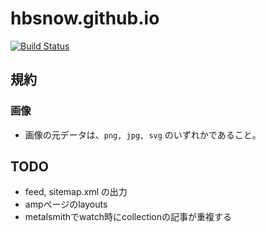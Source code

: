 # hbsnow.github.io

[![Build Status](https://travis-ci.org/hbsnow/website.svg?branch=master)](https://travis-ci.org/hbsnow/website)

## 規約

### 画像

- 画像の元データは、`png, jpg, svg` のいずれかであること。

## TODO

- feed, sitemap.xml の出力
- ampページのlayouts
- metalsmithでwatch時にcollectionの記事が重複する
